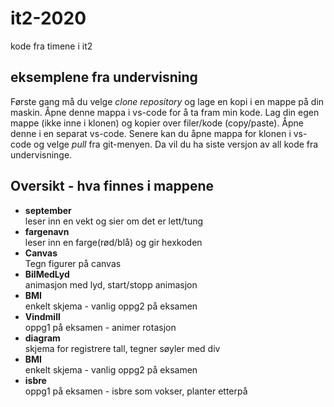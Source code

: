 # it2-2020
kode fra timene i it2

## eksemplene fra undervisning

Første gang må du velge _clone repository_ og lage en kopi i en mappe på din maskin.
Åpne denne mappa i vs-code for å ta fram min kode.
Lag din egen mappe (ikke inne i klonen) og kopier over filer/kode (copy/paste).
Åpne denne i en separat vs-code.
Senere kan du åpne mappa for klonen i vs-code og velge _pull_ fra git-menyen.
Da vil du ha siste versjon av all kode fra undervisninge.


## Oversikt - hva finnes i mappene

 *  **september**  
   leser inn en vekt og sier om det er lett/tung  
 *  **fargenavn**  
   leser inn en farge(rød/blå) og gir hexkoden
 *  **Canvas**  
   Tegn figurer på canvas
 *  **BilMedLyd**  
   animasjon med lyd, start/stopp animasjon  
 *  **BMI**  
   enkelt skjema - vanlig oppg2 på eksamen
 *  **Vindmill**  
   oppg1 på eksamen - animer rotasjon  
 *  **diagram**  
   skjema for registrere tall, tegner søyler med div 
 *  **BMI**  
   enkelt skjema - vanlig oppg2 på eksamen
 *  **isbre**  
   oppg1 på eksamen - isbre som vokser, planter etterpå  




